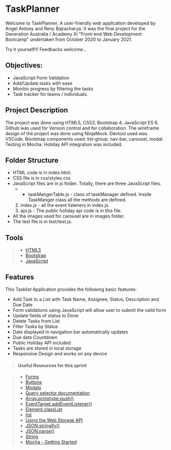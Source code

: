 # TaskPlanner

Welcome to TaskPlanner, A user-friendly web application developed by Angel Antony and Reny Bajracharya.
It was the final project for the Generation Australia / Academy Xi "Front-end Web Development Bootcamp" undertaken from October 2020 to January 2021.

Try it yourself!!!
Feedbacks welcome...

## Objectives:

* JavaScript Form Validation
* Add/Update tasks with ease
* Monitor progress by filtering the tasks
* Task tracker for teams / individuals.

## Project Description

The project was done using HTML5, CSS3, Bootstrap 4, JavaScript ES 6. Github was used for Version control and for collaboration. The wireframe design of the project was done using NinjaMock. Devtool used was VSCode.  Bootstrap components used: list-group, nav-bar, carousel, modal. Testing in Mocha.
Holiday API integration was included.

## Folder Structure

* HTML code is in index.html.
* CSS file is in css/styles.css
* JavaScript files are in js folder. Totally, there are three JavaScript files.
  * * taskMangerTable.js - class of taskManager defined. Inside TaskManger class all the methods are defined.
  2. index.js - all the event listeners in index.js. 
  3. api.js - The public holiday api code is in this file.
* All the images used for carousel are in images folder.
* The test file is in test/test.js.


## Tools

> - [HTML5](https://developer.mozilla.org/en-US/docs/Web/Guide/HTML/HTML5)
> - [Bootstrap](https://getbootstrap.com/)
> - [JavaScript](https://developer.mozilla.org/en-US/docs/Web/JavaScript/Reference)


## Features

This Tasklist Application provides the following basic features:

* Add Task to a List with Task Name, Assignee, Status, Description and Due Date
* Form validations using JavaScript will allow user to submit the valid form
* Update fields of status to Done
* Delete Tasks from List
* Filter Tasks by Status
* Date displayed in navigation bar automatically updates
* Due date Countdown
* Public Holiday API included
* Tasks are stored in local storage
* Responsive Design and works on any device



> #### Useful Resources for this sprint

> - [Forms](https://getbootstrap.com/docs/4.5/components/forms/)
> - [Buttons](https://getbootstrap.com/docs/4.5/components/buttons/)
> - [Modals](https://getbootstrap.com/docs/4.0/components/modal/)
> - [Query selector documentation](https://developer.mozilla.org/en-US/docs/Web/API/Document/querySelector)
> - [Array.prototype.push()](https://developer.mozilla.org/en-US/docs/Web/JavaScript/Reference/Global_Objects/Array/push)
> - [EventTarget.addEventListener()](https://developer.mozilla.org/en-US/docs/Web/API/EventTarget/addEventListener)
> - [Element.classList](https://developer.mozilla.org/en-US/docs/Web/API/Element/classList)
> - [list](https://getbootstrap.com/docs/4.5/components/list-group/) 
> - [Using the Web Storage API](https://developer.mozilla.org/en-US/docs/Web/API/Web_Storage_API/Using_the_Web_Storage_API)
> - [JSON.stringify()](https://developer.mozilla.org/en-US/docs/Web/JavaScript/Reference/Global_Objects/JSON/stringify)
> - [JSON.parse()](https://developer.mozilla.org/en-US/docs/Web/JavaScript/Reference/Global_Objects/JSON/parse)
> - [String](https://developer.mozilla.org/en-US/docs/Web/JavaScript/Reference/Global_Objects/String)
> - [Mocha - Getting Started](https://mochajs.org/#getting-started)
